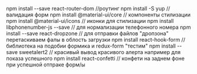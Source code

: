 
npm install --save react-router-dom //роутинг
npm install -S yup //валидация форм
npm install @material-ui/core // компоненты стилизации 
npm install @material-ui/icons // иконки для стилизации
npm install libphonenumber-js --save // для нормализации телефонного номера
npm install --save react-dropzone // для отправки файлов "дропзона" перетаскиваем фалы в облость загрузки
npm install react-hook-form // библиотека на подобии формика и redux-form "тестим"
npm install --save sweetalert2 // красивый вывод красивого алерта например для показа успешного 
npm install react-confetti // конфети на заднем фоне при успешной отпраке форм/ы




